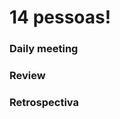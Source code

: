 # 14 pessoas!

### Daily meeting <!-- .element: class="fragment" data-fragment-index="1" -->
### Review <!-- .element: class="fragment" data-fragment-index="2" -->
### Retrospectiva <!-- .element: class="fragment" data-fragment-index="3" -->
